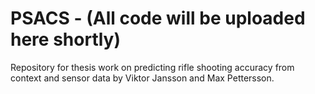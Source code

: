 # PSACS - (All code will be uploaded here shortly)
Repository for thesis work on predicting rifle shooting accuracy from context and sensor data by Viktor Jansson and Max Pettersson.
